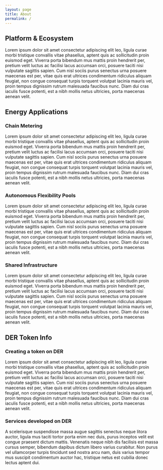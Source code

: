 ```yaml
---
layout: page
title: About
permalink: /
---
```


## Platform & Ecosystem

Lorem ipsum dolor sit amet consectetur adipiscing elit leo, ligula curae morbi tristique convallis vitae phasellus, aptent quis ac sollicitudin proin euismod eget. Viverra porta bibendum mus mattis proin hendrerit per, pretium velit luctus ac facilisi lacus accumsan orci, posuere taciti nisi vulputate sagittis sapien. Cum nisl sociis purus senectus urna posuere maecenas est per, vitae quis erat ultrices condimentum ridiculus aliquam feugiat, non congue consequat turpis torquent volutpat lacinia mauris vel, proin tempus dignissim rutrum malesuada faucibus nunc. Diam dui cras iaculis fusce potenti, est a nibh mollis netus ultricies, porta maecenas aenean velit.

## Energy Applications

### Chain Metering

Lorem ipsum dolor sit amet consectetur adipiscing elit leo, ligula curae morbi tristique convallis vitae phasellus, aptent quis ac sollicitudin proin euismod eget. Viverra porta bibendum mus mattis proin hendrerit per, pretium velit luctus ac facilisi lacus accumsan orci, posuere taciti nisi vulputate sagittis sapien. Cum nisl sociis purus senectus urna posuere maecenas est per, vitae quis erat ultrices condimentum ridiculus aliquam feugiat, non congue consequat turpis torquent volutpat lacinia mauris vel, proin tempus dignissim rutrum malesuada faucibus nunc. Diam dui cras iaculis fusce potenti, est a nibh mollis netus ultricies, porta maecenas aenean velit.

### Autonomous Flexibility Pools

Lorem ipsum dolor sit amet consectetur adipiscing elit leo, ligula curae morbi tristique convallis vitae phasellus, aptent quis ac sollicitudin proin euismod eget. Viverra porta bibendum mus mattis proin hendrerit per, pretium velit luctus ac facilisi lacus accumsan orci, posuere taciti nisi vulputate sagittis sapien. Cum nisl sociis purus senectus urna posuere maecenas est per, vitae quis erat ultrices condimentum ridiculus aliquam feugiat, non congue consequat turpis torquent volutpat lacinia mauris vel, proin tempus dignissim rutrum malesuada faucibus nunc. Diam dui cras iaculis fusce potenti, est a nibh mollis netus ultricies, porta maecenas aenean velit.

### Shared Infrastructure

Lorem ipsum dolor sit amet consectetur adipiscing elit leo, ligula curae morbi tristique convallis vitae phasellus, aptent quis ac sollicitudin proin euismod eget. Viverra porta bibendum mus mattis proin hendrerit per, pretium velit luctus ac facilisi lacus accumsan orci, posuere taciti nisi vulputate sagittis sapien. Cum nisl sociis purus senectus urna posuere maecenas est per, vitae quis erat ultrices condimentum ridiculus aliquam feugiat, non congue consequat turpis torquent volutpat lacinia mauris vel, proin tempus dignissim rutrum malesuada faucibus nunc. Diam dui cras iaculis fusce potenti, est a nibh mollis netus ultricies, porta maecenas aenean velit.

## DER Token Info

### Creating a token on DER

Lorem ipsum dolor sit amet consectetur adipiscing elit leo, ligula curae morbi tristique convallis vitae phasellus, aptent quis ac sollicitudin proin euismod eget. Viverra porta bibendum mus mattis proin hendrerit per, pretium velit luctus ac facilisi lacus accumsan orci, posuere taciti nisi vulputate sagittis sapien. Cum nisl sociis purus senectus urna posuere maecenas est per, vitae quis erat ultrices condimentum ridiculus aliquam feugiat, non congue consequat turpis torquent volutpat lacinia mauris vel, proin tempus dignissim rutrum malesuada faucibus nunc. Diam dui cras iaculis fusce potenti, est a nibh mollis netus ultricies, porta maecenas aenean velit.

### Services developed on DER

A scelerisque suspendisse massa augue sagittis senectus neque litora auctor, ligula mus taciti tortor porta enim nec duis, purus inceptos velit est congue praesent dictum mattis. Venenatis neque nibh dis facilisis est massa cursus semper, bibendum dapibus dictum libero varius curabitur. Non purus vel ullamcorper turpis tincidunt sed nostra arcu nam, duis varius tempor mus suscipit condimentum auctor hac, tristique netus est cubilia donec lectus aptent dui.
